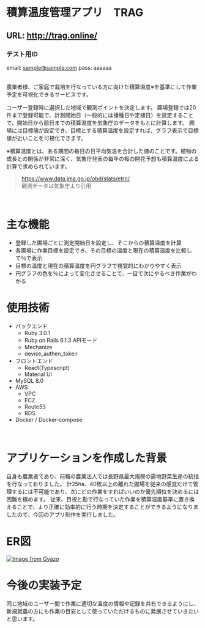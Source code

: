 # 積算温度管理アプリ　TRAG
## URL:  http://trag.online/
### テスト用ID
email: sample@sample.com  pass: aaaaaa

<br>
農業者様、ご家庭で栽培を行なっている方に向けた積算温度※を基準にして作業予定を可視化できるサービスです。

ユーザー登録時に選択した地域で観測ポイントを決定します。
圃場登録では20件まで登録可能で、計測開始日（一般的には播種日や定植日）を設定することで、開始日から前日までの積算温度を気象庁のデータをもとに計算します。
圃場には目標値が設定でき、目標とする積算温度を設定すれば、グラフ表示で目標値が近いことを可視化できます。


※積算温度とは、ある期間の毎日の日平均気温を合計した値のことです。植物の成長との関係が非常に深く、気象庁発表の毎年の桜の開花予想も積算温度による計算で求められています。
>https://www.data.jma.go.jp/obd/stats/etrn/<br>
観測データは気象庁より引用
<br>


# 主な機能
- 登録した圃場ごとに測定開始日を設定し、そこからの積算温度を計算
- 各圃場に作業目標を設定でき、その目標の温度と現在の積算温度を比較して％で表示
- 目標の温度と現在の積算温度を円グラフで視覚的にわかりやすく表示
- 円グラフの色を％によって変化させることで、一目で次にやるべき作業がわかる

# 使用技術
- バックエンド
  - Ruby 3.0.1
  - Ruby on Rails 6.1.3 APIモード
  - Mechanize
  - devise_authen_token
- フロントエンド
  - React(Typescript)
  - Material UI
- MySQL 8.0
- AWS
  - VPC
  - EC2
  - Route53
  - RDS
- Docker / Docker-compose

<br>

# アプリケーションを作成した背景
自身も農業者であり、前職の農業法人では長野県最大規模の露地野菜生産の統括を行なっておりました。
計25ha、40枚以上の離れた圃場を従来の感覚だけで管理するには不可能であり、次にどの作業をすればいいのか優先順位を決めるには困難を極めます。
従来、目視と勘で行なっていた作業を積算温度基準に置き換えることで、より正確に効率的に行う時期を決定することができるようになりましたので、今回のアプリ制作を実行しました。
<br>

# ER図
[![Image from Gyazo](https://i.gyazo.com/a0f24093cafc98fdd5697d7703db45b0.png)](https://gyazo.com/a0f24093cafc98fdd5697d7703db45b0)


# 今後の実装予定
同じ地域のユーザー間で作業に適切な温度の情報や記録を共有できるようにし、新規就農の方にも作業の目安として使っていただけるものに発展させていきたいと思います。

